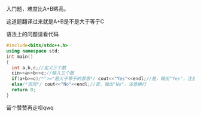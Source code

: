 入门题，难度比A+B略高。

这道题翻译过来就是A+B是不是大于等于C

语法上的问题请看代码

```cpp
#include<bits/stdc++.h>
using namespace std;
int main()
{
  int a,b,c;//定义三个数
  cin>>a>>b>>c;//输入三个数
  if(a+b>=c)/*">="是大于等于的意思*/ cout<<"Yes"<<endl;//是，输出"Yes"，注意换行
  else/*否则*/ cout<<"No"<<endl;//否，输出"No"，注意换行
  return 0;
}
```
留个赞赞再走呗qwq
